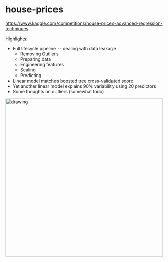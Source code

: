 # house-prices
https://www.kaggle.com/competitions/house-prices-advanced-regression-techniques

Highlights:
- Full lifecycle pipeline -- dealing with data leakage
    - Removing Outliers
    - Preparing data
    - Engineering features
    - Scaling
    - Predicting
- Linear model matches boosted tree cross-validated score
- Yet another linear model explains 90% variability using 20 predictors
- Some thoughts on outliers (somewhat todo)

<img src="https://user-images.githubusercontent.com/56535438/192113774-c681c173-e01d-427b-b057-394edea65b59.png" alt="drawing" width="500"/>
